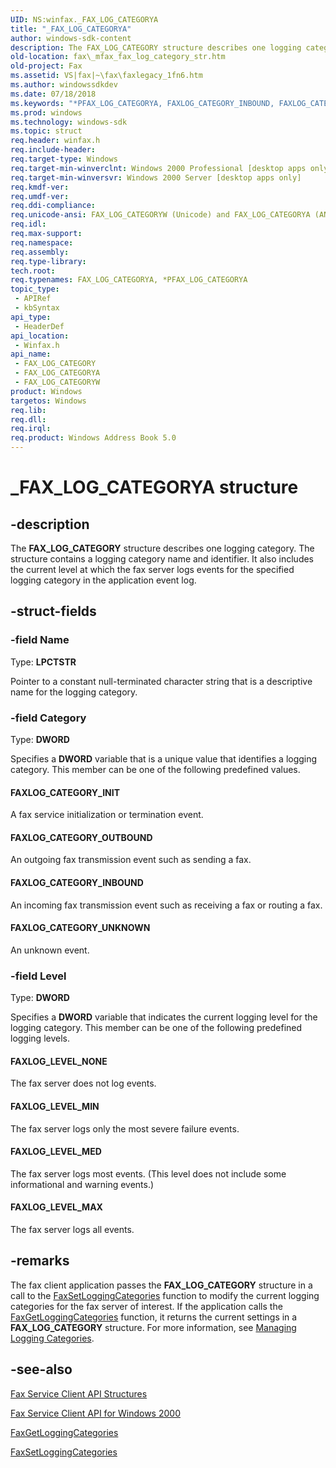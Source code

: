 ```yaml
---
UID: NS:winfax._FAX_LOG_CATEGORYA
title: "_FAX_LOG_CATEGORYA"
author: windows-sdk-content
description: The FAX_LOG_CATEGORY structure describes one logging category.
old-location: fax\_mfax_fax_log_category_str.htm
old-project: Fax
ms.assetid: VS|fax|~\fax\faxlegacy_1fn6.htm
ms.author: windowssdkdev
ms.date: 07/18/2018
ms.keywords: "*PFAX_LOG_CATEGORYA, FAXLOG_CATEGORY_INBOUND, FAXLOG_CATEGORY_INIT, FAXLOG_CATEGORY_OUTBOUND, FAXLOG_CATEGORY_UNKNOWN, FAXLOG_LEVEL_MAX, FAXLOG_LEVEL_MED, FAXLOG_LEVEL_MIN, FAXLOG_LEVEL_NONE, FAX_LOG_CATEGORY, FAX_LOG_CATEGORY structure [Fax Service], FAX_LOG_CATEGORYA, FAX_LOG_CATEGORYW, PFAX_LOG_CATEGORY, PFAX_LOG_CATEGORY structure pointer [Fax Service], _FAX_LOG_CATEGORYA, _mfax_fax_log_category_str, fax._mfax_fax_log_category_str, winfax/FAX_LOG_CATEGORY, winfax/FAX_LOG_CATEGORYA, winfax/FAX_LOG_CATEGORYW, winfax/PFAX_LOG_CATEGORY"
ms.prod: windows
ms.technology: windows-sdk
ms.topic: struct
req.header: winfax.h
req.include-header: 
req.target-type: Windows
req.target-min-winverclnt: Windows 2000 Professional [desktop apps only]
req.target-min-winversvr: Windows 2000 Server [desktop apps only]
req.kmdf-ver: 
req.umdf-ver: 
req.ddi-compliance: 
req.unicode-ansi: FAX_LOG_CATEGORYW (Unicode) and FAX_LOG_CATEGORYA (ANSI)
req.idl: 
req.max-support: 
req.namespace: 
req.assembly: 
req.type-library: 
tech.root: 
req.typenames: FAX_LOG_CATEGORYA, *PFAX_LOG_CATEGORYA
topic_type:
 - APIRef
 - kbSyntax
api_type:
 - HeaderDef
api_location:
 - Winfax.h
api_name:
 - FAX_LOG_CATEGORY
 - FAX_LOG_CATEGORYA
 - FAX_LOG_CATEGORYW
product: Windows
targetos: Windows
req.lib: 
req.dll: 
req.irql: 
req.product: Windows Address Book 5.0
---
```


# _FAX_LOG_CATEGORYA structure


## -description


The <b>FAX_LOG_CATEGORY</b> structure describes one logging category. The structure contains a logging category name and identifier. It also includes the current level at which the fax server logs events for the specified logging category in the application event log.


## -struct-fields




### -field Name

Type: <b>LPCTSTR</b>

Pointer to a constant null-terminated character string that is a descriptive name for the logging category.


### -field Category

Type: <b>DWORD</b>

Specifies a <b>DWORD</b> variable that is a unique value that identifies a logging category. This member can be one of the following predefined values.



#### FAXLOG_CATEGORY_INIT

A fax service initialization or termination event.



#### FAXLOG_CATEGORY_OUTBOUND

An outgoing fax transmission event such as sending a fax.



#### FAXLOG_CATEGORY_INBOUND

An incoming fax transmission event such as receiving a fax or routing a fax.



#### FAXLOG_CATEGORY_UNKNOWN

An unknown event.


### -field Level

Type: <b>DWORD</b>

Specifies a <b>DWORD</b> variable that indicates the current logging level for the logging category. This member can be one of the following predefined logging levels.



#### FAXLOG_LEVEL_NONE

The fax server does not log events.



#### FAXLOG_LEVEL_MIN

The fax server logs only the most severe failure events.



#### FAXLOG_LEVEL_MED

The fax server logs most events. (This level does not include some informational and warning events.) 



#### FAXLOG_LEVEL_MAX

The fax server logs all events.


## -remarks



The fax client application passes the <b>FAX_LOG_CATEGORY</b> structure in a call to the <a href="https://msdn.microsoft.com/library/ms691374(v=VS.85).aspx">FaxSetLoggingCategories</a> function to modify the current logging categories for the fax server of interest. If the application calls the <a href="https://msdn.microsoft.com/library/ms691956(v=VS.85).aspx">FaxGetLoggingCategories</a> function, it returns the current settings in a <b>FAX_LOG_CATEGORY</b> structure. For more information, see <a href="https://msdn.microsoft.com/library/ms690748(v=VS.85).aspx">Managing Logging Categories</a>.




## -see-also




<a href="https://msdn.microsoft.com/library/ms691952(v=VS.85).aspx">Fax Service Client API Structures</a>



<a href="https://msdn.microsoft.com/library/ms692829(v=VS.85).aspx">Fax Service Client API for Windows 2000</a>



<a href="https://msdn.microsoft.com/library/ms691956(v=VS.85).aspx">FaxGetLoggingCategories</a>



<a href="https://msdn.microsoft.com/library/ms691374(v=VS.85).aspx">FaxSetLoggingCategories</a>
 

 

